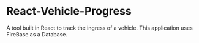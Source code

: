 # React-Vehicle-Progress
A tool built in React to track the ingress of a vehicle. This application uses FireBase as a Database. 
